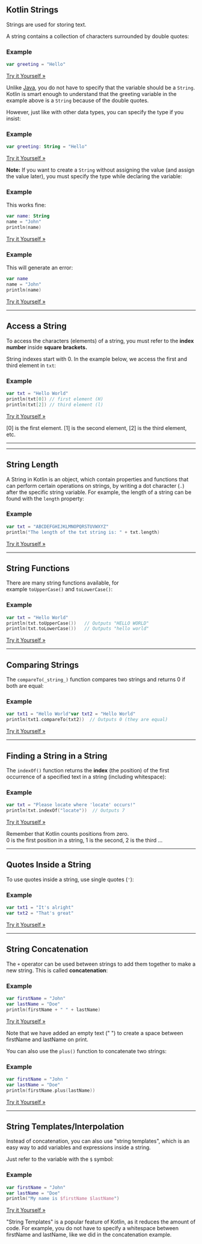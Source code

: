 
## Kotlin Strings

Strings are used for storing text.

A string contains a collection of characters surrounded by double quotes:

### Example

```kotlin
var greeting = "Hello"
```

[Try it Yourself »](https://www.w3schools.com/kotlin/trykotlin.php?filename=demo_strings)

Unlike [Java](https://www.w3schools.com/java/default.asp), you do not have to specify that the variable should be a `String`. Kotlin is smart enough to understand that the greeting variable in the example above is a `String` because of the double quotes.

However, just like with other data types, you can specify the type if you insist:

### Example

```kotlin
var greeting: String = "Hello"
```

[Try it Yourself »](https://www.w3schools.com/kotlin/trykotlin.php?filename=demo_strings2)

**Note:** If you want to create a `String` without assigning the value (and assign the value later), you must specify the type while declaring the variable:

### Example

This works fine:

```kotlin
var name: String
name = "John"
println(name)
```

[Try it Yourself »](https://www.w3schools.com/kotlin/trykotlin.php?filename=demo_variables3)

### Example

This will generate an error:

```kotlin
var name
name = "John"
println(name)
```

[Try it Yourself »](https://www.w3schools.com/kotlin/trykotlin.php?filename=demo_variables4)

---

## Access a String

To access the characters (elements) of a string, you must refer to the **index number** inside **square brackets.**

String indexes start with 0. In the example below, we access the first and third element in `txt`:

### Example

```kotlin
var txt = "Hello World"
println(txt[0]) // first element (H)
println(txt[2]) // third element (l)
```

[Try it Yourself »](https://www.w3schools.com/kotlin/trykotlin.php?filename=demo_strings_access)

[0] is the first element. [1] is the second element, [2] is the third element, etc.

---

---

## String Length

A String in Kotlin is an object, which contain properties and functions that can perform certain operations on strings, by writing a dot character (`.`) after the specific string variable. For example, the length of a string can be found with the `length` property:

### Example

```kotlin
var txt = "ABCDEFGHIJKLMNOPQRSTUVWXYZ"
println("The length of the txt string is: " + txt.length)
```

[Try it Yourself »](https://www.w3schools.com/kotlin/trykotlin.php?filename=demo_strings_length)

---

## String Functions

There are many string functions available, for example `toUpperCase()` and `toLowerCase()`:

### Example

```kotlin
var txt = "Hello World"
println(txt.toUpperCase())   // Outputs "HELLO WORLD"
println(txt.toLowerCase())   // Outputs "hello world"
```

[Try it Yourself »](https://www.w3schools.com/kotlin/trykotlin.php?filename=demo_strings_touppercase)

---

## Comparing Strings

The `compareTo(_string_)` function compares two strings and returns 0 if both are equal:

### Example

```kotlin
var txt1 = "Hello World"var txt2 = "Hello World"
println(txt1.compareTo(txt2))  // Outputs 0 (they are equal)
```

[Try it Yourself »](https://www.w3schools.com/kotlin/trykotlin.php?filename=demo_strings_compareto)

---

## Finding a String in a String

The `indexOf()` function returns the **index** (the position) of the first occurrence of a specified text in a string (including whitespace):

### Example

```kotlin
var txt = "Please locate where 'locate' occurs!"
println(txt.indexOf("locate"))  // Outputs 7
```

[Try it Yourself »](https://www.w3schools.com/kotlin/trykotlin.php?filename=demo_strings_indexof)

Remember that Kotlin counts positions from zero.  
0 is the first position in a string, 1 is the second, 2 is the third ...

---

## Quotes Inside a String

To use quotes inside a string, use single quotes (`'`):

### Example

```kotlin
var txt1 = "It's alright"
var txt2 = "That's great"
```

[Try it Yourself »](https://www.w3schools.com/kotlin/trykotlin.php?filename=demo_strings_quotes)

---

## String Concatenation

The `+` operator can be used between strings to add them together to make a new string. This is called **concatenation**:

### Example

```kotlin
var firstName = "John"
var lastName = "Doe"
println(firstName + " " + lastName)
```

[Try it Yourself »](https://www.w3schools.com/kotlin/trykotlin.php?filename=demo_strings_conc)

Note that we have added an empty text (" ") to create a space between firstName and lastName on print.

You can also use the `plus()` function to concatenate two strings:

### Example

```kotlin
var firstName = "John "
var lastName = "Doe"
println(firstName.plus(lastName))
```

[Try it Yourself »](https://www.w3schools.com/kotlin/trykotlin.php?filename=demo_strings_conc2)

---

## String Templates/Interpolation

Instead of concatenation, you can also use "string templates", which is an easy way to add variables and expressions inside a string.

Just refer to the variable with the `$` symbol:

### Example

```kotlin
var firstName = "John"
var lastName = "Doe"
println("My name is $firstName $lastName")
```

[Try it Yourself »](https://www.w3schools.com/kotlin/trykotlin.php?filename=demo_strings_template)

"String Templates" is a popular feature of Kotlin, as it reduces the amount of code. For example, you do not have to specify a whitespace between firstName and lastName, like we did in the concatenation example.